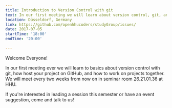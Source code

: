 ```yaml
---
title: Introduction to Version Control with git
text: In our first meeting we will learn about version control, git, and GitHub. Feel free to join us.
location: Düsseldorf, Germany
link: https://github.com/openhhucoders/studyGroup/issues/
date: 2017-07-05
startTime: '18:00'
endTime: '20:00'

---
```


Welcome Everyone!

In our first meeting ever we will learn to basics about version control with git, how host your project on GitHub, and how to work on projects together. We will meet every two weeks from now on in seminar room 26.21.01.36 at HHU.

If you're interested in leading a session this semester or have an event suggestion, come and talk to us!
